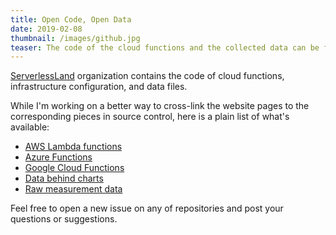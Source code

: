 ```yaml
---
title: Open Code, Open Data
date: 2019-02-08
thumbnail: /images/github.jpg
teaser: The code of the cloud functions and the collected data can be found on GitHub.
---
```


[ServerlessLand](https://github.com/serverlessland) organization contains the code of cloud functions, infrastructure configuration, and data files.

While I'm working on a better way to cross-link the website pages to the corresponding pieces in source control, here is a plain list of what's available:

- [AWS Lambda functions](https://github.com/serverlessland/aws/tree/master/http)
- [Azure Functions](https://github.com/serverlessland/azure/tree/master/http)
- [Google Cloud Functions](https://github.com/serverlessland/gcp/tree/master/http)
- [Data behind charts](https://github.com/serverlessland/serverlessland/tree/master/data)
- [Raw measurement data](https://github.com/serverlessland/serverlessland/tree/master/data/raw)

Feel free to open a new issue on any of repositories and post your questions or suggestions.